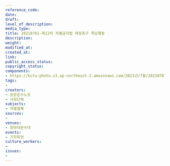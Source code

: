 ```yaml
---
reference_code: 
date: 
draft: 
level_of_description: 
media_type: 
title: 20210701-제12차 차별금지법 제정촉구 목요행동
description: 
weight: 
modified_at: 
created_at: 
link: 
public_access_status: 
copyright_status: 
components:
- https://kctu-photo.s3.ap-northeast-2.amazonaws.com/2021년/7월/20210701-제12차+차별금지법+제정촉구+목요행동/_5D40257.jpg
tags:
- 
creators:
- 공공운수노조
- 사회단체
subjects:
- 차별철폐
sources:
- 
venues:
- 청와대분수대
events:
- 기자회견
culture_workers:
- 
issues:
- 
---
```

